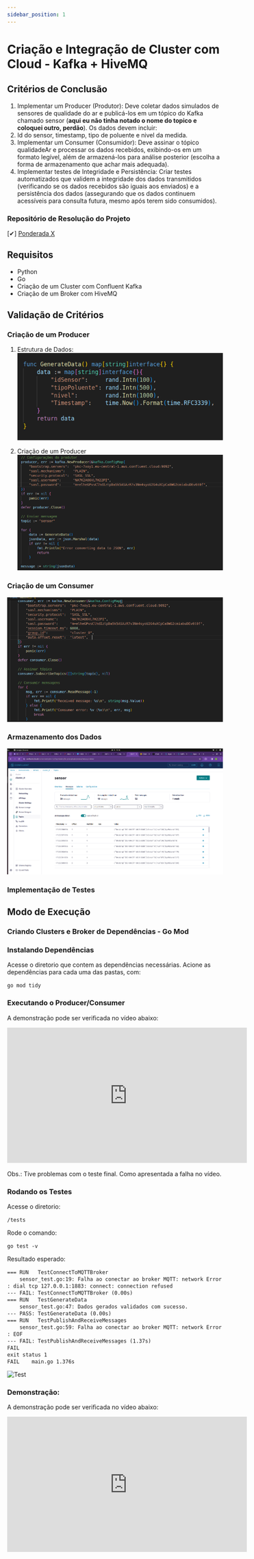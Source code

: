 ```yaml
---
sidebar_position: 1
---
```


# Criação e Integração de Cluster com Cloud - Kafka + HiveMQ 

## Critérios de Conclusão

1. Implementar um Producer (Produtor): Deve coletar dados simulados de sensores de qualidade do ar e publicá-los em um tópico do Kafka chamado sensor (**aqui eu não tinha notado o nome do topico e coloquei outro, perdão**). Os dados devem incluir:
2. Id do sensor, timestamp, tipo de poluente e nivel da medida.
3. Implementar um Consumer (Consumidor): Deve assinar o tópico qualidadeAr e processar os dados recebidos, exibindo-os em um formato legível, além de armazená-los para análise posterior (escolha a forma de armazenamento que achar mais adequada).
4. Implementar testes de Integridade e Persistência: Criar testes automatizados que validem a integridade dos dados transmitidos (verificando se os dados recebidos são iguais aos enviados) e a persistência dos dados (assegurando que os dados continuem acessíveis para consulta futura, mesmo após terem sido consumidos).

### Repositório de Resolução do Projeto

[✔] [Ponderada X](https://github.com/gabInteli/M9-Inteli-Eng-Comp_Gabriela_Matias/tree/main/src/ponderadaX)

## Requisitos
- Python
- Go
- Criação de um Cluster com Confluent Kafka
- Criação de um Broker com HiveMQ

## Validação de Critérios 

### Criação de um Producer 
1. Estrutura de Dados:
![Data Struct](../../static/img/datastructure.png)

2. Criação de um Producer
![Producer](../../static/img/producer.png)

### Criação de um Consumer 
![Consumer](../../static/img/consumer.png)

### Armazenamento dos Dados
![Kafka](../../static/img/kafka.png)

### Implementação de Testes

##  Modo de Execução 

### Criando Clusters e Broker de Dependências - Go Mod

### Instalando Dependências
Acesse o diretorio que contem as dependências necessárias.
Acione as dependências para cada uma das pastas, com: 
```
go mod tidy
```

### Executando o Producer/Consumer

A demonstração pode ser verificada no vídeo abaixo:  
<iframe width="560" height="315" src="https://www.youtube.com/embed/eT6XUvVzdfA?si=nNfXNR7ATuIGX7Ij" title="YouTube video player" frameborder="0" allow="accelerometer; autoplay; clipboard-write; encrypted-media; gyroscope; picture-in-picture; web-share" referrerpolicy="strict-origin-when-cross-origin" allowfullscreen></iframe>

Obs.: Tive problemas com o teste final. Como apresentada a falha no vídeo. 

### Rodando os Testes

Acesse o diretorio: 

```
/tests
```

Rode o comando: 
```
go test -v
```

Resultado esperado: 
```
=== RUN   TestConnectToMQTTBroker
    sensor_test.go:19: Falha ao conectar ao broker MQTT: network Error : dial tcp 127.0.0.1:1883: connect: connection refused
--- FAIL: TestConnectToMQTTBroker (0.00s)
=== RUN   TestGenerateData
    sensor_test.go:47: Dados gerados validados com sucesso.
--- PASS: TestGenerateData (0.00s)
=== RUN   TestPublishAndReceiveMessages
    sensor_test.go:59: Falha ao conectar ao broker MQTT: network Error : EOF
--- FAIL: TestPublishAndReceiveMessages (1.37s)
FAIL
exit status 1
FAIL    main.go 1.376s
```
![Test](./static/test.png)


### Demonstração: 

A demonstração pode ser verificada no vídeo abaixo:  
<iframe width="560" height="315" src="https://www.youtube.com/embed/zFYoQ6FOw6U?si=8m9LGWfUcieOxIt0" title="YouTube video player" frameborder="0" allow="accelerometer; autoplay; clipboard-write; encrypted-media; gyroscope; picture-in-picture; web-share" allowfullscreen></iframe>